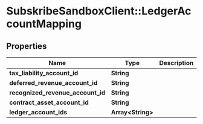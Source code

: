 # SubskribeSandboxClient::LedgerAccountMapping

## Properties
Name | Type | Description | Notes
------------ | ------------- | ------------- | -------------
**tax_liability_account_id** | **String** |  | [optional] 
**deferred_revenue_account_id** | **String** |  | [optional] 
**recognized_revenue_account_id** | **String** |  | [optional] 
**contract_asset_account_id** | **String** |  | [optional] 
**ledger_account_ids** | **Array&lt;String&gt;** |  | [optional] 


